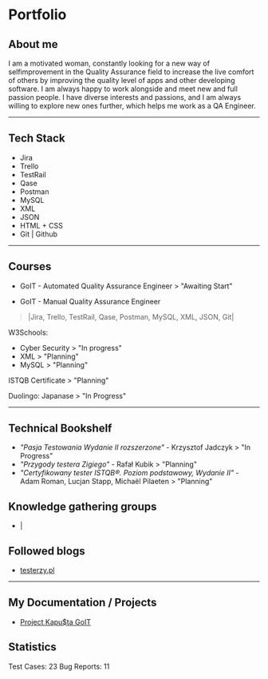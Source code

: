 # Portfolio

## About me

I am a motivated woman, constantly looking for a new way of selfimprovement in the Quality Assurance field to increase the live
comfort of others by improving the quality level of apps and other
developing software. I am always happy to work alongside and
meet new and full passion people. I have diverse interests and
passions, and I am always willing to explore new ones further, which
helps me work as a QA Engineer.

---

## Tech Stack

- Jira
- Trello
- TestRail
- Qase
- Postman
- MySQL
- XML
- JSON
- HTML + CSS
- Git | Github 

---

## Courses

- GoIT - Automated Quality Assurance Engineer > "Awaiting Start"

- GoIT - Manual Quality Assurance Engineer
> |Jira, Trello, TestRail, Qase, Postman, MySQL, XML, JSON, Git|

W3Schools:
- Cyber Security > "In progress"
- XML > "Planning"
- MySQL > "Planning"

ISTQB Certificate > "Planning"

Duolingo:
Japanase > "In Progress"

---

## Technical Bookshelf

- _"Pasja Testowania Wydanie II rozszerzone"_ - Krzysztof Jadczyk > "In Progress"
- _"Przygody testera Zigiego"_ - Rafał Kubik > "Planning"
- _"Certyfikowany tester ISTQB®. Poziom podstawowy, Wydanie II"_ - Adam Roman, Lucjan Stapp, Michaël Pilaeten > "Planning"

## Knowledge gathering groups

- |

## Followed blogs

- [testerzy.pl](https://testerzy.pl/)

---

## My Documentation / Projects

- [Project Kapu$ta GoIT]()

## Statistics

Test Cases: 23
Bug Reports: 11

